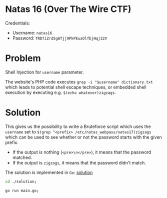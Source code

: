 
# Natas 16 (Over The Wire CTF)

Credentials:

- Username: `natas16`
- Password: `TRD7iZrd5gATjj9PkPEuaOlfEjHqj32V`


# Problem

Shell Injection for `username` parameter.

The website's PHP code executes `grep -i "$username" dictionary.txt`
which leads to potential shell escape techniques, or embedded shell
execution by executing e.g. `$(echo whatever)zigzags`.


# Solution

This gives us the possibility to write a Bruteforce script which
uses the `username` set to `$(grep ^<prefix> /etc/natas_webpass/natas17)zigzags`
which can be used to see whether or not the password starts with the
given prefix.

- If the output is nothing (`<pre>\n</pre>`), it means that the password matched.
- If the output is `zigzags`, it means that the password didn't match.

The solution is implemented in `Go`: [solution](./solution/main.go)

```bash
cd ./solution;

go run main.go;
```
